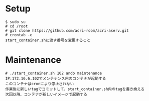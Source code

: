 Setup
=====

```
$ sudo su
# cd /root
# git clone https://github.com/acri-room/acri-aserv.git
# crontab -e
start_container.shに渡す番号を変更すること
```

Maintenance
===========
```
# ./start_container.sh 102 ando maintenance
IP:172.16.6.102でメンテナンス用のコンテナが起動する
このコンテナはcronにより停止されない
作業後に新しいtagでコミットして、start_container.sh内のtagを書き換える
次回以降、コンテナが新しいイメージで起動する
```
